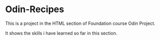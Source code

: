 # Odin-Recipes

This is a project in the HTML section of Foundation course Odin Project.

It shows the skills i have learned so far in this section.